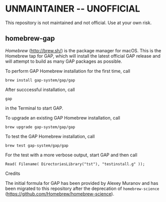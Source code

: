 # UNMAINTAINER -- UNOFFICIAL

This repository is not maintained and not official. Use at your own risk.

## homebrew-gap

*Homebrew* (<http://brew.sh/>) is the package manager for macOS.
This is the Homebrew tap for GAP, which will install the latest
official GAP release and will attempt to build as many GAP packages
as possible.

To perform GAP Homebrew installation for the first time, call

    brew install gap-system/gap/gap
    
After succcessful installation, call

    gap
    
in the Terminal to start GAP.

To upgrade an existing GAP Homebrew installation, call

    brew upgrade gap-system/gap/gap

To test the GAP Homebrew installation, call

    brew test gap-system/gap/gap

For the test with a more verbose output, start GAP and then call

    Read( Filename( DirectoriesLibrary("tst"), "testinstall.g" ));
   
Credits

The initial formula for GAP has been provided by Alexey Muranov
and has been migrated to this repository after the deprecation of 
`homebrew-science` (<https://github.com/Homebrew/homebrew-science>).
